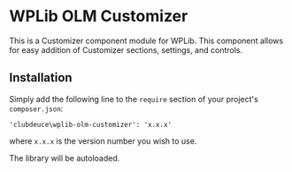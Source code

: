 # WPLib OLM Customizer

This is a Customizer component module for WPLib. This component allows
for easy addition of Customizer sections, settings, and controls.

## Installation

Simply add the following line to the `require` section of your project's
`composer.json`:

`'clubdeuce\wplib-olm-customizer': 'x.x.x'`
 
where `x.x.x` is the version number you wish to use.

The library will be autoloaded.
